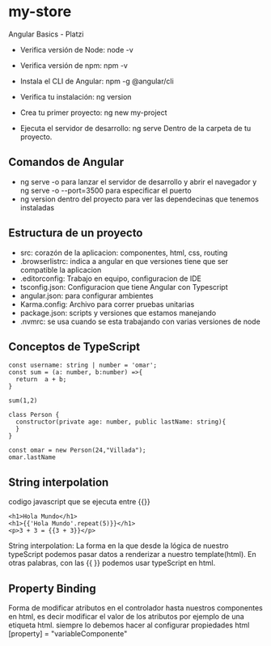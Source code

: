 # my-store
Angular Basics - Platzi

* Verifica versión de Node: node -v

* Verifica versión de npm: npm -v

* Instala el CLI de Angular: npm -g @angular/cli

* Verifica tu instalación: ng version

* Crea tu primer proyecto: ng new my-project

* Ejecuta el servidor de desarrollo: ng serve Dentro de la carpeta de tu proyecto.

## Comandos de Angular
* ng serve -o para lanzar el servidor de desarrollo y abrir el navegador y ng serve -o --port=3500 para especificar el puerto
* ng version dentro del proyecto para ver las dependecinas que tenemos instaladas

## Estructura de un proyecto

* src: corazón de la aplicacion: componentes, html, css, routing
* .browserlistrc: indica a angular en que versiones tiene que ser compatible la aplicacion
* .editorconfig: Trabajo en equipo, configuracion de IDE
* tsconfig.json: Configuracion que tiene Angular con Typescript
* angular.json: para configurar ambientes
* Karma.config: Archivo para correr pruebas unitarias
* package.json: scripts y versiones que estamos manejando
* .nvmrc: se usa cuando se esta trabajando con varias versiones de node

## Conceptos de TypeScript

~~~
const username: string | number = 'omar';
const sum = (a: number, b:number) =>{
  return  a + b;
}

sum(1,2)

class Person {
  constructor(private age: number, public lastName: string){
  }
}

const omar = new Person(24,"Villada");
omar.lastName

~~~

## String interpolation
codigo javascript que se ejecuta entre {{}}
~~~
<h1>Hola Mundo</h1>
<h1>{{'Hola Mundo'.repeat(5)}}</h1>
<p>3 + 3 = {{3 + 3}}</p>
~~~
String interpolation: La forma en la que desde la lógica de nuestro typeScript podemos pasar datos a renderizar a nuestro template(html). En otras palabras, con las {{ }} podemos usar typeScript en html.

## Property Binding
Forma de modificar atributos en el controlador hasta nuestros componentes en html, es decir modificar el valor de los atributos por ejemplo de una etiqueta html. siempre lo debemos hacer al configurar propiedades html
[property] = "variableComponente"
